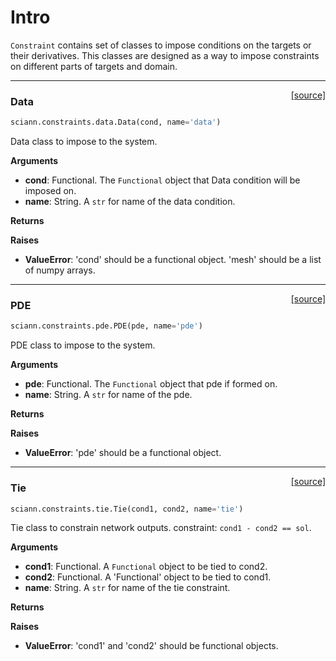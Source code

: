 # Intro

`Constraint` contains set of classes to impose conditions on the targets or 
 their derivatives. This classes are designed as a way to impose constraints 
 on different parts of targets and domain.   

---

<span style="float:right;">[[source]](https://github.com/sciann/sciann/tree/master/sciann/constraints/data.py#L11)</span>
### Data

```python
sciann.constraints.data.Data(cond, name='data')
```

Data class to impose to the system.

__Arguments__

- __cond__: Functional.
    The `Functional` object that Data condition
    will be imposed on.
- __name__: String.
    A `str` for name of the data condition.

__Returns__


__Raises__

- __ValueError__: 'cond' should be a functional object.
            'mesh' should be a list of numpy arrays.
    
----

<span style="float:right;">[[source]](https://github.com/sciann/sciann/tree/master/sciann/constraints/pde.py#L11)</span>
### PDE

```python
sciann.constraints.pde.PDE(pde, name='pde')
```

PDE class to impose to the system.

__Arguments__

- __pde__: Functional.
    The `Functional` object that pde if formed on.
- __name__: String.
    A `str` for name of the pde.

__Returns__


__Raises__

- __ValueError__: 'pde' should be a functional object.
    
----

<span style="float:right;">[[source]](https://github.com/sciann/sciann/tree/master/sciann/constraints/tie.py#L11)</span>
### Tie

```python
sciann.constraints.tie.Tie(cond1, cond2, name='tie')
```

Tie class to constrain network outputs.
constraint: `cond1 - cond2 == sol`.

__Arguments__

- __cond1__: Functional.
    A `Functional` object to be tied to cond2.
- __cond2__: Functional.
    A 'Functional' object to be tied to cond1.
- __name__: String.
    A `str` for name of the tie constraint.

__Returns__


__Raises__

- __ValueError__: 'cond1' and 'cond2' should be functional objects.
    
